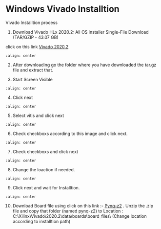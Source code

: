 # Windows Vivado Installtion
Vivado Installtion process


1. Download Vivado HLx 2020.2: All OS installer Single-File Download (TAR/GZIP - 43.07 GB)


click on this link [Vivado 2020.2](https://www.xilinx.com/support/download/index.html/content/xilinx/en/downloadNav/vivado-design-tools/archive.html)


```{figure} ./images/img1.png
:align: center
```
2. After downloading go the folder where you have downloaded the tar.gz file and extract that.

3. Start Screen Visible
```{figure} ./Window_images/img2.png
:align: center
```
4. Click next

```{figure} ./Window_images/img3.png
:align: center
```
5. Select vitis and click next

```{figure} ./Window_images/img4.png
:align: center
```
6. Check checkboxs according to this image and click next.

```{figure} ./Window_images/img5.png
:align: center
```
7. Check checkboxs and click next
```{figure} ./Window_images/img6.png
:align: center
```
8. Change the loaction if needed.
```{figure} ./Window_images/img7.png
:align: center
```
9. Click next and wait for Installtion.
```{figure} ./Window_images/img8.png
:align: center
```
10. Download Board file using click on this link :- [Pynq-z2](https://github.com/ankur-gupta-29/EE705-VLSI-DESIGN-LAB/raw/baa2e938296cb95ad102f738f160ecfa36a92ae5/source/board_files/pynq-z2.zip)
. Unzip the .zip file and copy that folder (named pynq-z2) to Location :  C:\Xilinx\Vivado\2020.2\data\boards\board_files\ (Change location according to installtion path)


